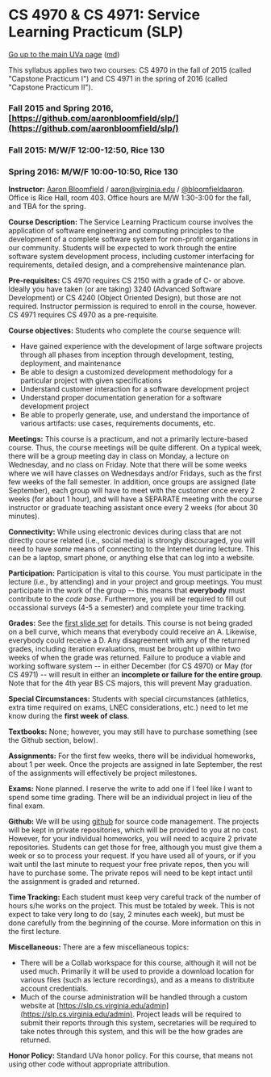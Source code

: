 CS 4970 & CS 4971: Service Learning Practicum (SLP)
===================================================

[Go up to the main UVa page](index.html) ([md](index.md))

This syllabus applies two two courses: CS 4970 in the fall of 2015 (called "Capstone Practicum I") and CS 4971 in the spring of 2016 (called "Capstone Practicum II").

### Fall 2015 and Spring 2016, [https://github.com/aaronbloomfield/slp/](https://github.com/aaronbloomfield/slp/)
### Fall 2015: M/W/F 12:00-12:50, Rice 130
### Spring 2016: M/W/F 10:00-10:50, Rice 130

**Instructor:** [Aaron Bloomfield](http://www.cs.virginia.edu/~asb) / [aaron@virginia.edu](mailto:aaron@virginia.edu) / [\@bloomfieldaaron](http://twitter.com/bloomfieldaaron).  Office is Rice Hall, room 403.  Office hours are M/W 1:30-3:00 for the fall, and TBA for the spring.

**Course Description:** The Service Learning Practicum course involves the application of software engineering and computing principles to the development of a complete software system for non-profit organizations in our community. Students will be expected to work through the entire software system development process, including customer interfacing for requirements, detailed design, and a comprehensive maintenance plan.

**Pre-requisites:** CS 4970 requires CS 2150 with a grade of C- or above.  Ideally you have taken (or are taking) 3240 (Advanced Software Development) or CS 4240 (Object Oriented Design), but those are not required.  Instructor permission is required to enroll in the course, however.  CS 4971 requires CS 4970 as a pre-requisite.

**Course objectives:** Students who complete the course sequence will:

- Have gained experience with the development of large software projects through all phases from inception through development, testing, deployment, and maintenance
- Be able to design a customized development methodology for a particular project with given specifications
- Understand customer interaction for a software development project
- Understand proper documentation generation for a software development project
- Be able to properly generate, use, and understand the importance of various artifacts: use cases, requirements documents, etc.

**Meetings:** This course is a practicum, and not a primarily lecture-based course.  Thus, the course meetings will be quite different.  On a typical week, there will be a group meeting day in class on Monday, a lecture on Wednesday, and no class on Friday.  Note that there will be some weeks where we will have classes on Wednesdays and/or Fridays, such as the first few weeks of the fall semester.  In addition, once groups are assigned (late September), each group will have to meet with the customer once every 2 weeks (for about 1 hour), and will have a SEPARATE meeting with the course instructor or graduate teaching assistant once every 2 weeks (for about 30 minutes).

**Connectivity:** While using electronic devices during class that are not directly course related (i.e., social media) is strongly discouraged, you will need to have *some* means of connecting to the Internet during lecture.  This can be a laptop, smart phone, or anything else that can log into a website.

**Participation:** Participation is vital to this course.  You must participate in the lecture (i.e., by attending) and in your project and group meetings.  You must participate in the work of the group -- this means that **everybody** must contribute to the *code base*.  Furthermore, you will be required to fill out occassional surveys (4-5 a semester) and complete your time tracking.

**Grades:** See the [first slide set](course-introduction-fall.html#/) for details.  This course is not being graded on a bell curve, which means that everybody could receive an A.  Likewise, everybody could receive a D.  Any disagreement with any of the returned grades, including iteration evaluations, must be brought up within two weeks of when the grade was returned.  Failure to produce a viable and working software system -- in either December (for CS 4970) or May (for CS 4971) -- will result in either an **incomplete or failure for the entire group**.  Note that for the 4th year BS CS majors, this will prevent May graduation.

**Special Circumstances:** Students with special circumstances (athletics, extra time required on exams, LNEC considerations, etc.) need to let me know during the **first week of class**.

**Textbooks:** None; however, you may still have to purchase something (see the Github section, below).

**Assignments:** For the first few weeks, there will be individual homeworks, about 1 per week.  Once the projects are assigned in late September, the rest of the assignments will effectively be project milestones.

**Exams:** None planned.  I reserve the write to add one if I feel like I want to spend some time grading.  There will be an individual project in lieu of the final exam.

**Github:** We will be using [github](https://github.com) for source code management.  The projects will be kept in private repositories, which will be provided to you at no cost.  However, for your individual homeworks, you will need to acquire 2 private repositories.  Students can get those for free, although you must give them a week or so to process your request.  If you have used all of yours, or if you wait until the last minute to request your free private repos, then you will have to purchase some.  The private repos will need to be kept intact until the assignment is graded and returned.

**Time Tracking:** Each student must keep very careful track of the number of hours s/he works on the project.  This must be totaled by week.  This is not expect to take very long to do (say, 2 minutes each week), but must be done carefully from the beginning of the course.  More information on this in the first lecture.

**Miscellaneous:** There are a few miscellaneous topics:

- There will be a Collab workspace for this course, although it will not be used much.  Primarily it will be used to provide a download location for various files (such as lecture recordings), and as a means to distribute account credentials.
- Much of the course administration will be handled through a custom website at [https://slp.cs.virginia.edu/admin](https://slp.cs.virginia.edu/admin).  Project leads will be required to submit their reports through this system, secretaries will be required to take notes through this system, and this will be the how grades are returned.

**Honor Policy:** Standard UVa honor policy.  For this course, that means not using other code without appropriate attribution.

